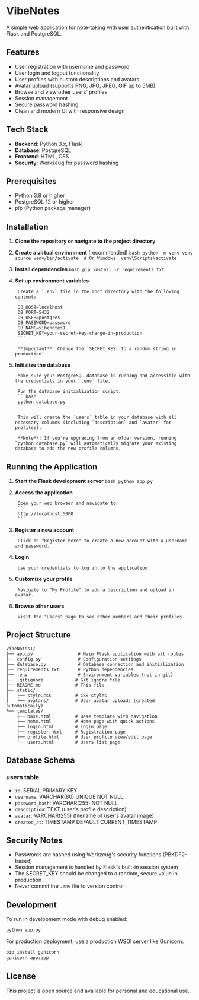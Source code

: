 # VibeNotes

A simple web application for note-taking with user authentication built with Flask and PostgreSQL.

## Features

- User registration with username and password
- User login and logout functionality
- User profiles with custom descriptions and avatars
- Avatar upload (supports PNG, JPG, JPEG, GIF up to 5MB)
- Browse and view other users' profiles
- Session management
- Secure password hashing
- Clean and modern UI with responsive design

## Tech Stack

- **Backend**: Python 3.x, Flask
- **Database**: PostgreSQL
- **Frontend**: HTML, CSS
- **Security**: Werkzeug for password hashing

## Prerequisites

- Python 3.8 or higher
- PostgreSQL 12 or higher
- pip (Python package manager)

## Installation

1. **Clone the repository or navigate to the project directory**

2. **Create a virtual environment** (recommended)
		```bash
		python -m venv venv
		source venv/bin/activate  # On Windows: venv\Scripts\activate
		```

3. **Install dependencies**
		```bash
		pip install -r requirements.txt
		```

4. **Set up environment variables**
		
		Create a `.env` file in the root directory with the following content:
		```
		DB_HOST=localhost
		DB_PORT=5432
		DB_USER=postgres
		DB_PASSWORD=password
		DB_NAME=vibenotes1
		SECRET_KEY=your-secret-key-change-in-production
		```
		
		**Important**: Change the `SECRET_KEY` to a random string in production!

5. **Initialize the database**
		
		Make sure your PostgreSQL database is running and accessible with the credentials in your `.env` file.
		
		Run the database initialization script:
		```bash
		python database.py
		```
		
		This will create the `users` table in your database with all necessary columns (including `description` and `avatar` for profiles).
		
		**Note**: If you're upgrading from an older version, running `python database.py` will automatically migrate your existing database to add the new profile columns.

## Running the Application

1. **Start the Flask development server**
		```bash
		python app.py
		```

2. **Access the application**
		
		Open your web browser and navigate to:
		```
		http://localhost:5000
		```

3. **Register a new account**
		
		Click on "Register here" to create a new account with a username and password.

4. **Login**
		
		Use your credentials to log in to the application.

5. **Customize your profile**
		
		Navigate to "My Profile" to add a description and upload an avatar.

6. **Browse other users**
		
		Visit the "Users" page to see other members and their profiles.

## Project Structure

```
VibeNotes1/
├── app.py                 # Main Flask application with all routes
├── config.py              # Configuration settings
├── database.py            # Database connection and initialization
├── requirements.txt       # Python dependencies
├── .env                   # Environment variables (not in git)
├── .gitignore            # Git ignore file
├── README.md             # This file
├── static/
│   ├── style.css         # CSS styles
│   └── avatars/          # User avatar uploads (created automatically)
└── templates/
    ├── base.html         # Base template with navigation
    ├── home.html         # Home page with quick actions
    ├── login.html        # Login page
    ├── register.html     # Registration page
    ├── profile.html      # User profile view/edit page
    └── users.html        # Users list page
```

## Database Schema

### users table
- `id`: SERIAL PRIMARY KEY
- `username`: VARCHAR(80) UNIQUE NOT NULL
- `password_hash`: VARCHAR(255) NOT NULL
- `description`: TEXT (user's profile description)
- `avatar`: VARCHAR(255) (filename of user's avatar image)
- `created_at`: TIMESTAMP DEFAULT CURRENT_TIMESTAMP

## Security Notes

- Passwords are hashed using Werkzeug's security functions (PBKDF2-based)
- Session management is handled by Flask's built-in session system
- The SECRET_KEY should be changed to a random, secure value in production
- Never commit the `.env` file to version control

## Development

To run in development mode with debug enabled:
```bash
python app.py
```

For production deployment, use a production WSGI server like Gunicorn:
```bash
pip install gunicorn
gunicorn app:app
```

## License

This project is open source and available for personal and educational use.

